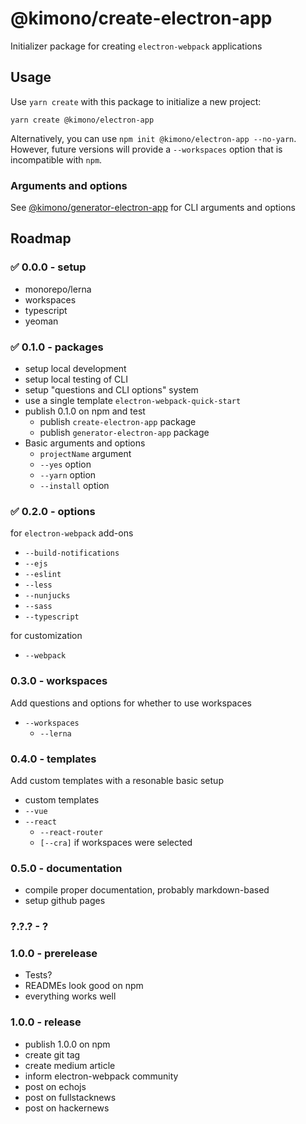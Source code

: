# @kimono/create-electron-app

Initializer package for creating `electron-webpack` applications

## Usage

Use `yarn create` with this package to initialize a new project:

```
yarn create @kimono/electron-app
```

Alternatively, you can use `npm init @kimono/electron-app --no-yarn`. However, future versions will provide a `--workspaces` option that is incompatible with `npm`.

### Arguments and options

See [@kimono/generator-electron-app](https://www.npmjs.com/package/@kimono/generator-electron-app) for CLI arguments and options

## Roadmap

### ✅ 0.0.0 - setup

- monorepo/lerna
- workspaces
- typescript
- yeoman

### ✅ 0.1.0 - packages

- setup local development
- setup local testing of CLI
- setup "questions and CLI options" system
- use a single template `electron-webpack-quick-start`
- publish 0.1.0 on npm and test
  - publish `create-electron-app` package
  - publish `generator-electron-app` package
- Basic arguments and options
  - `projectName` argument
  - `--yes` option
  - `--yarn` option
  - `--install` option

### ✅ 0.2.0 - options

for `electron-webpack` add-ons

- `--build-notifications`
- `--ejs`
- `--eslint`
- `--less`
- `--nunjucks`
- `--sass`
- `--typescript`

for customization

- `--webpack`

### 0.3.0 - workspaces

Add questions and options for whether to use workspaces

- `--workspaces`
  - `--lerna`

### 0.4.0 - templates

Add custom templates with a resonable basic setup

- custom templates
- `--vue`
- `--react`
  - `--react-router`
  - `[--cra]` if workspaces were selected

### 0.5.0 - documentation

- compile proper documentation, probably markdown-based
- setup github pages

### ?.?.? - ?

### 1.0.0 - prerelease

- Tests?
- READMEs look good on npm
- everything works well

### 1.0.0 - release

- publish 1.0.0 on npm
- create git tag
- create medium article
- inform electron-webpack community
- post on echojs
- post on fullstacknews
- post on hackernews
